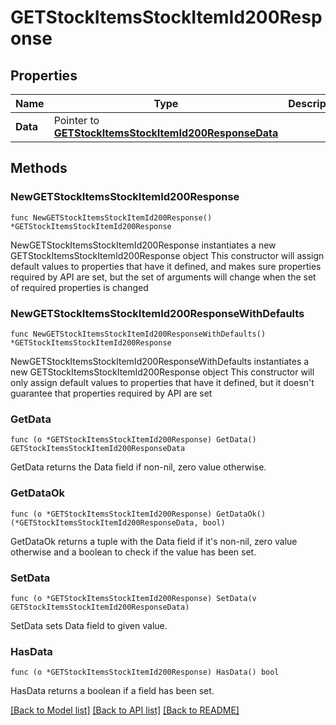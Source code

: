 # GETStockItemsStockItemId200Response

## Properties

Name | Type | Description | Notes
------------ | ------------- | ------------- | -------------
**Data** | Pointer to [**GETStockItemsStockItemId200ResponseData**](GETStockItemsStockItemId200ResponseData.md) |  | [optional] 

## Methods

### NewGETStockItemsStockItemId200Response

`func NewGETStockItemsStockItemId200Response() *GETStockItemsStockItemId200Response`

NewGETStockItemsStockItemId200Response instantiates a new GETStockItemsStockItemId200Response object
This constructor will assign default values to properties that have it defined,
and makes sure properties required by API are set, but the set of arguments
will change when the set of required properties is changed

### NewGETStockItemsStockItemId200ResponseWithDefaults

`func NewGETStockItemsStockItemId200ResponseWithDefaults() *GETStockItemsStockItemId200Response`

NewGETStockItemsStockItemId200ResponseWithDefaults instantiates a new GETStockItemsStockItemId200Response object
This constructor will only assign default values to properties that have it defined,
but it doesn't guarantee that properties required by API are set

### GetData

`func (o *GETStockItemsStockItemId200Response) GetData() GETStockItemsStockItemId200ResponseData`

GetData returns the Data field if non-nil, zero value otherwise.

### GetDataOk

`func (o *GETStockItemsStockItemId200Response) GetDataOk() (*GETStockItemsStockItemId200ResponseData, bool)`

GetDataOk returns a tuple with the Data field if it's non-nil, zero value otherwise
and a boolean to check if the value has been set.

### SetData

`func (o *GETStockItemsStockItemId200Response) SetData(v GETStockItemsStockItemId200ResponseData)`

SetData sets Data field to given value.

### HasData

`func (o *GETStockItemsStockItemId200Response) HasData() bool`

HasData returns a boolean if a field has been set.


[[Back to Model list]](../README.md#documentation-for-models) [[Back to API list]](../README.md#documentation-for-api-endpoints) [[Back to README]](../README.md)


